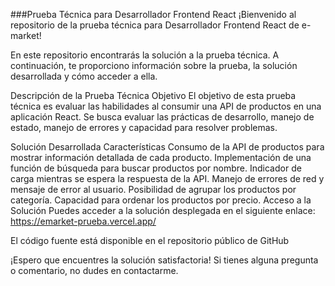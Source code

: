 ###Prueba Técnica para Desarrollador Frontend React
¡Bienvenido al repositorio de la prueba técnica para Desarrollador Frontend React de e-market!

En este repositorio encontrarás la solución a la prueba técnica. A continuación, te proporciono información sobre la prueba, la solución desarrollada y cómo acceder a ella.

Descripción de la Prueba Técnica
Objetivo
El objetivo de esta prueba técnica es evaluar las habilidades al consumir una API de productos en una aplicación React. 
Se busca evaluar las prácticas de desarrollo, manejo de estado, manejo de errores y capacidad para resolver problemas.

Solución Desarrollada
Características
Consumo de la API de productos para mostrar información detallada de cada producto.
Implementación de una función de búsqueda para buscar productos por nombre.
Indicador de carga mientras se espera la respuesta de la API.
Manejo de errores de red y mensaje de error al usuario.
Posibilidad de agrupar los productos por categoría.
Capacidad para ordenar los productos por precio.
Acceso a la Solución
Puedes acceder a la solución desplegada en el siguiente enlace: https://emarket-prueba.vercel.app/

El código fuente está disponible en el repositorio público de GitHub

¡Espero que encuentres la solución satisfactoria! Si tienes alguna pregunta o comentario, no dudes en contactarme.

